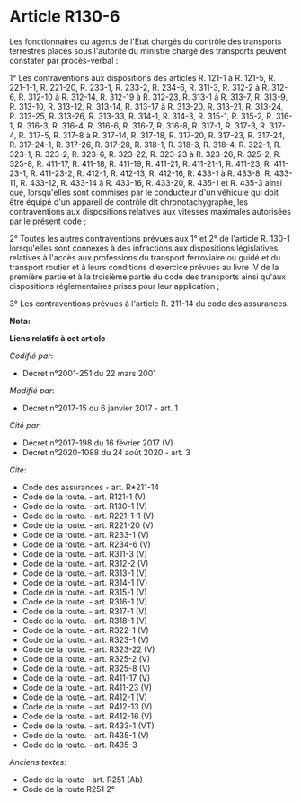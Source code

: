 # Article R130-6

Les fonctionnaires ou agents de l'Etat chargés du contrôle des transports terrestres placés sous l'autorité du ministre
chargé des transports peuvent constater par procès-verbal : 

1° Les contraventions aux dispositions des articles R. 121-1 à R. 121-5, R. 221-1-1, R. 221-20, R. 233-1, R. 233-2, R. 234-6,
R. 311-3, R. 312-2 à R. 312-6, R. 312-10 à R. 312-14, R. 312-19 à R. 312-23, R. 313-1 à R. 313-7, R. 313-9, R. 313-10, R.
313-12, R. 313-14, R. 313-17 à R. 313-20, R. 313-21, R. 313-24, R. 313-25, R. 313-26, R. 313-33, R. 314-1, R. 314-3, R.
315-1, R. 315-2, R. 316-1, R. 316-3, R. 316-4, R. 316-6, R. 316-7, R. 316-8, R. 317-1, R. 317-3, R. 317-4, R. 317-5, R. 317-8
à R. 317-14, R. 317-18, R. 317-20, R. 317-23, R. 317-24, R. 317-24-1, R. 317-26, R. 317-28, R. 318-1, R. 318-3, R. 318-4, R.
322-1, R. 323-1, R. 323-2, R. 323-6, R. 323-22, R. 323-23 à R. 323-26, R. 325-2, R. 325-8, R. 411-17, R. 411-18, R. 411-19,
R. 411-21, R. 411-21-1, R. 411-23, R. 411-23-1, R. 411-23-2, R. 412-1, R. 412-13, R. 412-16, R. 433-1 à R. 433-8, R. 433-11,
R. 433-12, R. 433-14 à R. 433-16, R. 433-20, R. 435-1 et R. 435-3 ainsi que, lorsqu'elles sont commises par le conducteur
d'un véhicule qui doit être équipé d'un appareil de contrôle dit chronotachygraphe, les contraventions aux dispositions
relatives aux vitesses maximales autorisées par le présent code ; 

2° Toutes les autres contraventions prévues aux 1° et 2° de l'article R. 130-1 lorsqu'elles sont connexes à des infractions
aux dispositions législatives relatives à l'accès aux professions du transport ferroviaire ou guidé et du transport routier
et à leurs conditions d'exercice prévues au livre IV de la première partie et à la troisième partie du code des transports
ainsi qu'aux dispositions réglementaires prises pour leur application ; 

3° Les contraventions prévues à l'article R. 211-14 du code des assurances.

**Nota:**



**Liens relatifs à cet article**

_Codifié par_:

  - Décret n°2001-251 du 22 mars 2001

_Modifié par_:

  - Décret n°2017-15 du 6 janvier 2017 - art. 1

_Cité par_:

  - Décret n°2017-198 du 16 février 2017 (V)
  - Décret n°2020-1088 du 24 août 2020 - art. 3

_Cite_:

  - Code des assurances - art. R*211-14
  - Code de la route. - art. R121-1 (V)
  - Code de la route. - art. R130-1 (V)
  - Code de la route. - art. R221-1-1 (V)
  - Code de la route. - art. R221-20 (V)
  - Code de la route. - art. R233-1 (V)
  - Code de la route. - art. R234-6 (V)
  - Code de la route. - art. R311-3 (V)
  - Code de la route. - art. R312-2 (V)
  - Code de la route. - art. R313-1 (V)
  - Code de la route. - art. R314-1 (V)
  - Code de la route. - art. R315-1 (V)
  - Code de la route. - art. R316-1 (V)
  - Code de la route. - art. R317-1 (V)
  - Code de la route. - art. R318-1 (V)
  - Code de la route. - art. R322-1 (V)
  - Code de la route. - art. R323-1 (V)
  - Code de la route. - art. R323-22 (V)
  - Code de la route. - art. R325-2 (V)
  - Code de la route. - art. R325-8 (V)
  - Code de la route. - art. R411-17 (V)
  - Code de la route. - art. R411-23 (V)
  - Code de la route. - art. R412-1 (V)
  - Code de la route. - art. R412-13 (V)
  - Code de la route. - art. R412-16 (V)
  - Code de la route. - art. R433-1 (VT)
  - Code de la route. - art. R435-1 (V)
  - Code de la route. - art. R435-3

_Anciens textes_:

  - Code de la route - art. R251 (Ab)
  - Code de la route R251 2°
